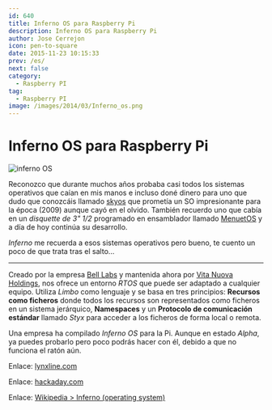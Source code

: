 ```yaml
---
id: 640
title: Inferno OS para Raspberry Pi
description: Inferno OS para Raspberry Pi
author: Jose Cerrejon
icon: pen-to-square
date: 2015-11-23 10:15:33
prev: /es/
next: false
category:
  - Raspberry PI
tag:
  - Raspberry PI
image: /images/2014/03/Inferno_os.png
---
```


# Inferno OS para Raspberry Pi

![inferno OS](/images/2014/03/Inferno_os.png)

Reconozco que durante muchos años probaba casi todos los sistemas operativos que caían en mis manos e incluso doné dinero para uno que dudo que conozcáis llamado [skyos](http://www.skyos.org) que prometía un SO impresionante para la época (2009) aunque cayó en el olvido. También recuerdo uno que cabía en un *disquette de 3" 1/2* programado en ensamblador llamado [MenuetOS](http://www.menuetos.net) y a día de hoy continúa su desarrollo.

*Inferno* me recuerda a esos sistemas operativos pero bueno, te cuento un poco de que trata tras el salto…

- - -
Creado por la empresa [Bell Labs](http://en.wikipedia.org/wiki/Bell_Labs) y mantenida ahora por [Vita Nuova Holdings](http://en.wikipedia.org/wiki/Vita_Nuova_Holdings), nos ofrece un entorno *RTOS* que puede ser adaptado a cualquier equipo. Utiliza *Limbo* como lenguaje y se basa en tres principios: **Recursos como ficheros** donde todos los recursos son representados como ficheros en un sistema jerárquico, **Namespaces** y un **Protocolo de comunicación estándar** llamado *Styx* para acceder a los ficheros de forma local o remota.

Una empresa ha compilado *Inferno OS* para la Pi. Aunque en estado *Alpha*, ya puedes probarlo pero poco podrás hacer con él, debido a que no funciona el ratón aún.

Enlace: [lynxline.com](http://lynxline.com/inferno-raspberry-pi-image-alpha-release1/)

Enlace: [hackaday.com](http://hackaday.com/2015/11/22/inferno-os-on-raspberry-pi/)

Enlace: [Wikipedia > Inferno (operating system)](http://en.wikipedia.org/wiki/Inferno_%28operating_system%29)